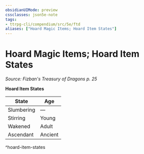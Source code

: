 ```yaml
---
obsidianUIMode: preview
cssclasses: json5e-note
tags:
- ttrpg-cli/compendium/src/5e/ftd
aliases: ["Hoard Magic Items; Hoard Item States"]
---
```

# Hoard Magic Items; Hoard Item States
*Source: Fizban's Treasury of Dragons p. 25* 

**Hoard Item States**

| State | Age |
|-------|-----|
| Slumbering | — |
| Stirring | Young |
| Wakened | Adult |
| Ascendant | Ancient |
^hoard-item-states